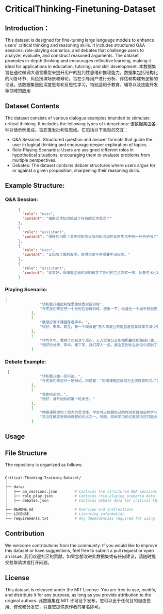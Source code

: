 # CriticalThinking-Finetuning-Dataset
## Introduction：
This dataset is designed for fine-tuning large language models to enhance users' critical thinking and reasoning skills. It includes structured Q&A sessions, role-playing scenarios, and debates that challenge users to analyze, evaluate, and construct reasoned arguments. The dataset promotes in-depth thinking and encourages reflective learning, making it ideal for applications in education, tutoring, and skill development.
本数据集旨在通过微调大语言模型来提升用户的批判性思维和推理能力。数据集包括结构化的问答环节、角色扮演场景和辩论，旨在引导用户进行分析、评估和构建有逻辑的论证。该数据集鼓励深度思考和反思性学习，特别适用于教育、辅导以及技能开发等领域的应用

## Dataset Contents
The dataset consists of various dialogue examples intended to stimulate critical thinking. It includes the following types of interactions:
该数据集由各种对话示例组成，旨在激发批判性思维。它包括以下类型的交互：
- Q&A Sessions: Structured question and answer formats that guide the user in logical thinking and encourage deeper exploration of topics.
- Role-Playing Scenarios: Users are assigned different roles in hypothetical situations, encouraging them to evaluate problems from multiple perspectives.
- Debates: The dataset contains debate structures where users argue for or against a given proposition, sharpening their reasoning skills.

## Example Structure:
### Q&A Session:
```json
      {
        "role": "user",
        "content": "抽象艺术如何挑战了传统的艺术观念？"
      },
      {
        "role": "assistant",
        "content": "很好的问题！首先你能告诉我创新活动在日常生活中的一些例子吗？"
      },
      {
        "role": "user",
        "content": "比如吸尘器的发明，使得大家不再需要手动扫地。"
      },
      {
        "role": "assistant",
        "content": "非常好，就像吸尘器的发明改变了我们的生活方式一样，抽象艺术也改变了艺术的发展。抽象艺术与传统艺术有何不同，你觉得呢？"
      }
```

### Playing Scenario: 
```json
[
                "请和我开始批判性思维情景对话训练",
                "今天我们来进行一个批判性思维训练。想象一下，你身处一个城市规划委员会的会议中，讨论关于城市公共交通改革的提案。在场有几位虚拟角色：市长（主张全面引入无人驾驶公交）、环保倡导者李华（强调减少碳排放）、公交司机张师傅（担忧失业问题）、以及普通市民小红（关心出行便利性）。请选择一位角色扮演。"
            ],
            [
                "我想扮演环保倡导者李华。",
                "很好，李华。现在，有一个观点是“无人驾驶公交能显著提高效率并减少交通拥堵”，你怎么看？"
            ],
            [
                "作为李华，我完全同意这个观点。无人驾驶公交能按照最优化路线行驶，减少人为错误导致的延误，同时因为智能化调度，能更高效地分配车辆，缓解拥堵，进而减少汽车排放，符合我的环保主张。",
                "很好的分析，李华。接下来，我们深入一点。我注意到你在谈论中提到了“最优化路线”和“减少排放”。请具体解释一下这两个限定词对你立场的重要性。"
            ]
```

### Debate Example:
```json
 [
                "请和我开始一轮辩论。",
                "今天我们来进行一场辩论。辩题是：“网络课程应该成为主流教育形式。”正方认为网络课程提供了灵活性和可访问性，是未来教育的趋势。反方则认为网络课程无法提供足够的互动和实践机会，不应成为主流教育形式。你想支持哪一方？"
            ],
            [
                "我支持正方。",
                "很好，请开始你的第一轮发言。"
            ],
            [
                "网络课程提供了很大的灵活性。学生可以根据自己的时间表自由安排学习，而且可以接触到世界各地最好的教育资源。",
                "灵活性确实是网络课程的优点之一。然而，网络学习的过度灵活性可能会导致学生缺乏自律，这不是一个问题吗？学生可能因为缺乏固定的学习结构而学习不足。"
            ]
```

## Usage

## File Structure
The repository is organized as follows:

```bash

Critical-Thinking-Training-Dataset/
│
├── data/
│   ├── qa_sessions.json        # Contains the structured Q&A sessions
│   ├── role_play.json          # Contains role-playing scenario data
│   ├── debates.json            # Contains debate data for critical thinking exercises
│
├── README.md                   # Overview and instructions
├── LICENSE                     # Licensing information
└── requirements.txt            # Any dependencies required for using the dataset
```

## Contribution
We welcome contributions from the community. If you would like to improve this dataset or have suggestions, feel free to submit a pull request or open an issue.
我们欢迎社区的贡献。如果您想改进此数据集或有任何建议，请随时提交拉取请求或打开问题。

## License
This dataset is released under the MIT License. You are free to use, modify, and distribute it for any purpose, as long as you provide attribution to the original authors.
此数据集在 MIT 许可证下发布。您可以出于任何目的自由使用、修改和分发它，只要您提供原作者的署名即可。
